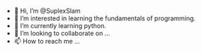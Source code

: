 - 👋 Hi, I’m @SuplexSlam
- 👀 I’m interested in learning the fundamentals of programming.
- 🌱 I’m currently learning python.
- 💞️ I’m looking to collaborate on ...
- 📫 How to reach me ...

<!---
SuplexSlam/SuplexSlam is a ✨ special ✨ repository because its `README.md` (this file) appears on your GitHub profile.
You can click the Preview link to take a look at your changes.
--->
